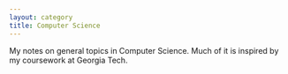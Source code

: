 ```yaml
---
layout: category
title: Computer Science
---
```


My notes on general topics in Computer Science. Much of it is inspired by my coursework at Georgia Tech. 

